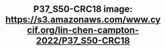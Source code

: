 ---
title: "P37_S50-CRC18
image: https://s3.amazonaws.com/www.cycif.org/lin-chen-campton-2022/P37_S50-CRC18"
layout: osd-exhibit
paper: config-orion-crc
figure: P37_S50-CRC18
---